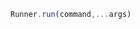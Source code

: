 <!--TITLE:Runner.run()-->
<!--ABOUT:Upspark's Runner API module.-->

```javascript
Runner.run(command,...args)
```